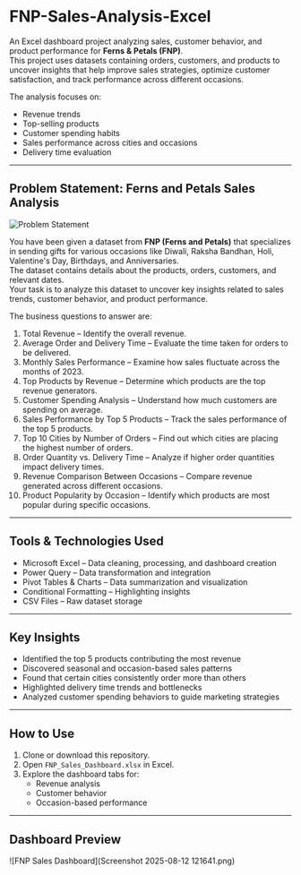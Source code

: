 # FNP-Sales-Analysis-Excel

An Excel dashboard project analyzing sales, customer behavior, and product performance for **Ferns & Petals (FNP)**.  
This project uses datasets containing orders, customers, and products to uncover insights that help improve sales strategies, optimize customer satisfaction, and track performance across different occasions.  

The analysis focuses on:
- Revenue trends
- Top-selling products
- Customer spending habits
- Sales performance across cities and occasions
- Delivery time evaluation

---

## Problem Statement: Ferns and Petals Sales Analysis

![Problem Statement](images/problem_statement.png)

You have been given a dataset from **FNP (Ferns and Petals)** that specializes in sending gifts for various occasions like Diwali, Raksha Bandhan, Holi, Valentine's Day, Birthdays, and Anniversaries.  
The dataset contains details about the products, orders, customers, and relevant dates.  
Your task is to analyze this dataset to uncover key insights related to sales trends, customer behavior, and product performance.

The business questions to answer are:

1. Total Revenue – Identify the overall revenue.  
2. Average Order and Delivery Time – Evaluate the time taken for orders to be delivered.  
3. Monthly Sales Performance – Examine how sales fluctuate across the months of 2023.  
4. Top Products by Revenue – Determine which products are the top revenue generators.  
5. Customer Spending Analysis – Understand how much customers are spending on average.  
6. Sales Performance by Top 5 Products – Track the sales performance of the top 5 products.  
7. Top 10 Cities by Number of Orders – Find out which cities are placing the highest number of orders.  
8. Order Quantity vs. Delivery Time – Analyze if higher order quantities impact delivery times.  
9. Revenue Comparison Between Occasions – Compare revenue generated across different occasions.  
10. Product Popularity by Occasion – Identify which products are most popular during specific occasions.  

---

## Tools & Technologies Used
- Microsoft Excel – Data cleaning, processing, and dashboard creation
- Power Query – Data transformation and integration
- Pivot Tables & Charts – Data summarization and visualization
- Conditional Formatting – Highlighting insights
- CSV Files – Raw dataset storage

---

## Key Insights
- Identified the top 5 products contributing the most revenue
- Discovered seasonal and occasion-based sales patterns
- Found that certain cities consistently order more than others
- Highlighted delivery time trends and bottlenecks
- Analyzed customer spending behaviors to guide marketing strategies

---

## How to Use
1. Clone or download this repository.
2. Open `FNP_Sales_Dashboard.xlsx` in Excel.
3. Explore the dashboard tabs for:
   - Revenue analysis
   - Customer behavior
   - Occasion-based performance

---

## Dashboard Preview

![FNP Sales Dashboard](Screenshot 2025-08-12 121641.png)

